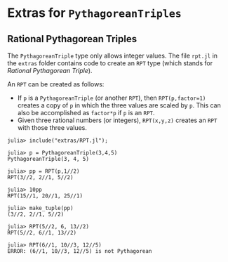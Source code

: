 # Extras for `PythagoreanTriples`

## Rational Pythagorean Triples

The `PythagoreanTriple` type only allows integer values. The file `rpt.jl` 
in the `extras` folder contains code to create an `RPT` type (which stands 
for *Rational Pythagorean Triple*). 

An `RPT` can be created as follows:
* If `p` is a `PythagoreanTriple` (or another `RPT`), then `RPT(p,factor=1)` creates a copy of `p`  in which the three values are scaled by `p`. This can also be accomplished  as `factor*p` if `p` is an `RPT`.
* Given three rational numbers (or integers), `RPT(x,y,z)` creates an `RPT`  with those three values. 

```
julia> include("extras/RPT.jl");

julia> p = PythagoreanTriple(3,4,5)
PythagoreanTriple(3, 4, 5)

julia> pp = RPT(p,1//2)
RPT(3//2, 2//1, 5//2)

julia> 10pp
RPT(15//1, 20//1, 25//1)

julia> make_tuple(pp)
(3//2, 2//1, 5//2)

julia> RPT(5//2, 6, 13//2)
RPT(5//2, 6//1, 13//2)

julia> RPT(6//1, 10//3, 12//5)
ERROR: (6//1, 10//3, 12//5) is not Pythagorean
```
